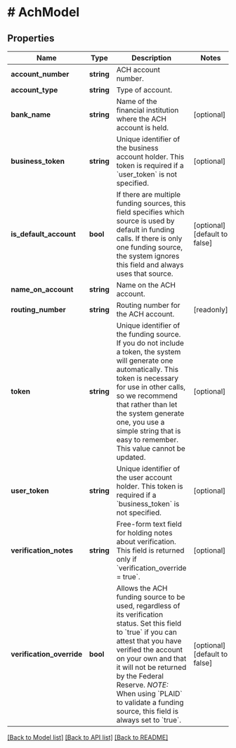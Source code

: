 # # AchModel

## Properties

Name | Type | Description | Notes
------------ | ------------- | ------------- | -------------
**account_number** | **string** | ACH account number. |
**account_type** | **string** | Type of account. |
**bank_name** | **string** | Name of the financial institution where the ACH account is held. | [optional]
**business_token** | **string** | Unique identifier of the business account holder. This token is required if a &#x60;user_token&#x60; is not specified. | [optional]
**is_default_account** | **bool** | If there are multiple funding sources, this field specifies which source is used by default in funding calls. If there is only one funding source, the system ignores this field and always uses that source. | [optional] [default to false]
**name_on_account** | **string** | Name on the ACH account. |
**routing_number** | **string** | Routing number for the ACH account. | [readonly]
**token** | **string** | Unique identifier of the funding source. If you do not include a token, the system will generate one automatically. This token is necessary for use in other calls, so we recommend that rather than let the system generate one, you use a simple string that is easy to remember. This value cannot be updated. | [optional]
**user_token** | **string** | Unique identifier of the user account holder. This token is required if a &#x60;business_token&#x60; is not specified. | [optional]
**verification_notes** | **string** | Free-form text field for holding notes about verification. This field is returned only if &#x60;verification_override &#x3D; true&#x60;. | [optional]
**verification_override** | **bool** | Allows the ACH funding source to be used, regardless of its verification status. Set this field to &#x60;true&#x60; if you can attest that you have verified the account on your own and that it will not be returned by the Federal Reserve.  *NOTE:* When using &#x60;PLAID&#x60; to validate a funding source, this field is always set to &#x60;true&#x60;. | [optional] [default to false]

[[Back to Model list]](../../README.md#models) [[Back to API list]](../../README.md#endpoints) [[Back to README]](../../README.md)
